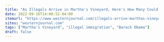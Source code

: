 ```yaml
---
title: "As Illegals Arrive in Martha's Vineyard, Here's How Many Could Fit in Obama's Mansion"
date: 2022-09-16T14:08:52-04:00
itemurl: "https://www.westernjournal.com/illegals-arrive-marthas-vineyard-many-fit-obamas-mansion/"
sites: "westernjournal.com"
tags: ["Martha's Vineyard", "illegal immigration", "Barack Obama"]
draft: false
---
```


